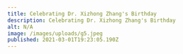 ```yaml
---
title: Celebrating Dr. Xizhong Zhang's Birthday
description: Celebrating Dr. Xizhong Zhang's Birthday
alt: N/A
image: /images/uploads/g5.jpeg
published: 2021-03-01T19:23:05.190Z
---
```

